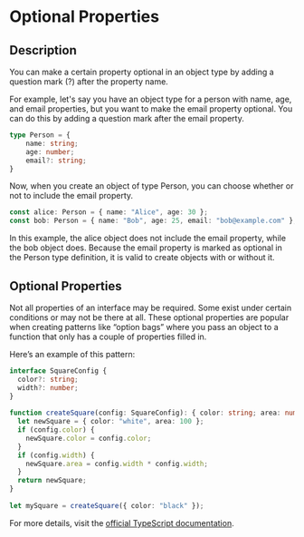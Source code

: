 # Optional Properties

## Description

You can make a certain property optional in an object type by adding a question mark (?) after the property name.

For example, let's say you have an object type for a person with name, age, and email properties, but you want to make the email property optional. You can do this by adding a question mark after the email property.

```ts
type Person = {
    name: string;
    age: number;
    email?: string;
}
```

Now, when you create an object of type Person, you can choose whether or not to include the email property.

```ts
const alice: Person = { name: "Alice", age: 30 };
const bob: Person = { name: "Bob", age: 25, email: "bob@example.com" };
```

In this example, the alice object does not include the email property, while the bob object does. Because the email property is marked as optional in the Person type definition, it is valid to create objects with or without it.


## Optional Properties

Not all properties of an interface may be required. Some exist under certain conditions or may not be there at all. These optional properties are popular when creating patterns like “option bags” where you pass an object to a function that only has a couple of properties filled in.

Here’s an example of this pattern:

```ts
interface SquareConfig {
  color?: string;
  width?: number;
}
 
function createSquare(config: SquareConfig): { color: string; area: number } {
  let newSquare = { color: "white", area: 100 };
  if (config.color) {
    newSquare.color = config.color;
  }
  if (config.width) {
    newSquare.area = config.width * config.width;
  }
  return newSquare;
}
 
let mySquare = createSquare({ color: "black" });
```

For more details, visit the [official TypeScript documentation](https://www.typescriptlang.org/docs/handbook/interfaces.html#optional-properties).
